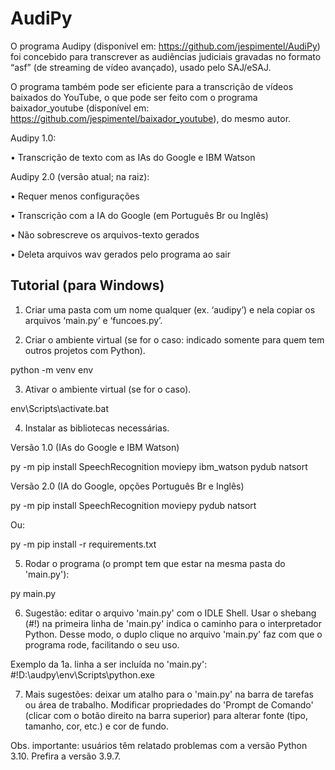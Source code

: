 # AudiPy

O programa Audipy (disponível em: https://github.com/jespimentel/AudiPy) foi concebido para transcrever as audiências judiciais gravadas no formato “asf” (de streaming de vídeo avançado), usado pelo SAJ/eSAJ.

O programa também pode ser eficiente para a transcrição de vídeos baixados do YouTube, o que pode ser feito com o programa baixador_youtube (disponível em:  https://github.com/jespimentel/baixador_youtube), do mesmo autor.


Audipy 1.0: 

•	Transcrição de texto com as IAs do Google e IBM Watson

Audipy 2.0 (versão atual; na raiz):

•	Requer menos configurações

•	Transcrição com a IA do Google (em Português Br ou Inglês)

•	Não sobrescreve os arquivos-texto gerados

•	Deleta arquivos wav gerados pelo programa ao sair
 

## Tutorial (para Windows)

1. Criar uma pasta com um nome qualquer (ex. ‘audipy’) e nela copiar os arquivos ‘main.py’ e ‘funcoes.py’.

2. Criar o ambiente virtual (se for o caso: indicado somente para quem tem outros projetos com Python).

python -m venv env

3. Ativar o ambiente virtual (se for o caso).

env\Scripts\activate.bat 

4. Instalar as bibliotecas necessárias.

Versão 1.0 (IAs do Google e IBM Watson)

py -m pip install SpeechRecognition moviepy ibm_watson pydub natsort


Versão 2.0 (IA do Google, opções Português Br e Inglês)

py -m pip install SpeechRecognition moviepy pydub natsort


Ou:

py -m pip install -r requirements.txt

5. Rodar o programa (o prompt tem que estar na mesma pasta do 'main.py'):

py main.py 

6. Sugestão: editar o arquivo 'main.py' com o IDLE Shell. Usar o shebang (#!) na primeira linha de 'main.py' indica o caminho para o interpretador Python. Desse modo, o duplo clique no arquivo 'main.py' faz com que o programa rode, facilitando o seu uso.

Exemplo da 1a. linha a ser incluída no 'main.py':
#!D:\audpy\env\Scripts\python.exe

7. Mais sugestões: deixar um atalho para o 'main.py' na barra de tarefas ou área de trabalho. Modificar propriedades do 'Prompt de Comando' (clicar com o botão direito na barra superior) para alterar fonte (tipo, tamanho, cor, etc.) e cor de fundo.

Obs. importante: usuários têm relatado problemas com a versão Python 3.10. 
Prefira a versão 3.9.7.
